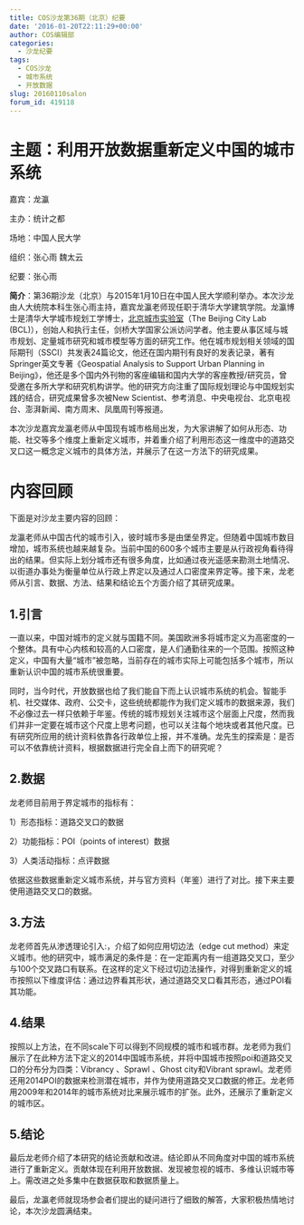 ```yaml
---
title: COS沙龙第36期（北京）纪要
date: '2016-01-20T22:11:29+00:00'
author: COS编辑部
categories:
  - 沙龙纪要
tags:
  - COS沙龙
  - 城市系统
  - 开放数据
slug: 20160110salon
forum_id: 419118
---
```


# 主题：利用开放数据重新定义中国的城市系统

嘉宾：龙瀛

主办：统计之都

场地：中国人民大学

组织：张心雨 魏太云

纪要：张心雨

**简介**：第36期沙龙（北京）与2015年1月10日在中国人民大学顺利举办。本次沙龙由人大统院本科生张心雨主持，嘉宾龙瀛老师现任职于清华大学建筑学院。龙瀛博士是清华大学城市规划工学博士，[北京城市实验室](http://www.beijingcitylab.com/)（The Beijing City Lab (BCL)），创始人和执行主任，剑桥大学国家公派访问学者。他主要从事区域与城市规划、定量城市研究和城市模型等方面的研究工作。他在城市规划相关领域的国际期刊（SSCI）共发表24篇论文，他还在国内期刊有良好的发表记录，著有Springer英文专著《Geospatial Analysis to Support Urban Planning in Beijing》，他还是多个国内外刊物的客座编辑和国内大学的客座教授/研究员，曾受邀在多所大学和研究机构讲学。他的研究方向注重了国际规划理论与中国规划实践的结合，研究成果曾多次被New Scientist、参考消息、中央电视台、北京电视台、澎湃新闻、南方周末、凤凰周刊等报道。

<!--more-->

本次沙龙嘉宾龙瀛老师从中国现有城市格局出发，为大家讲解了如何从形态、功能、社交等多个维度上重新定义城市，并着重介绍了利用形态这一维度中的道路交叉口这一概念定义城市的具体方法，并展示了在这一方法下的研究成果。

# 内容回顾

下面是对沙龙主要内容的回顾：

龙瀛老师从中国古代的城市引入，彼时城市多是由堡垒界定。但随着中国城市数目增加，城市系统也越来越复杂。当前中国的600多个城市主要是从行政视角看待得出的结果。但实际上划分城市还有很多角度，比如通过夜光遥感来勘测土地情况、以街道办事处为衡量单位从行政上界定以及通过人口密度来界定等。接下来，龙老师从引言、数据、方法、结果和结论五个方面介绍了其研究成果。

## 1.引言

一直以来，中国对城市的定义就与国籍不同。美国欧洲多将城市定义为高密度的一个整体。具有中心内核和较高的人口密度，是人们通勤往来的一个范围。按照这种定义，中国有大量“城市”被忽略，当前存在的城市实际上可能包括多个城市，所以重新认识中国的城市系统很重要。

同时，当今时代，开放数据也给了我们能自下而上认识城市系统的机会。智能手机、社交媒体、政府、公交卡，这些统统都能作为我们定义城市的数据来源，我们不必像过去一样只依赖于年鉴。传统的城市规划关注城市这个层面上尺度，然而我们并非一定要在城市这个尺度上思考问题，也可以关注每个地块或者其他尺度。已有研究所应用的统计资料依靠各行政单位上报，并不准确。龙先生的探索是：是否可以不依靠统计资料，根据数据进行完全自上而下的研究呢？

## 2.数据

龙老师目前用于界定城市的指标有：

1）形态指标：道路交叉口的数据

2）功能指标：POI（points of interest）数据

3）人类活动指标：点评数据

依据这些数据重新定义城市系统，并与官方资料（年鉴）进行了对比。接下来主要使用道路交叉口的数据。

## 3.方法

龙老师首先从渗透理论引入:，介绍了如何应用切边法（edge cut method）来定义城市。他的研究中，城市满足的条件是：在一定距离内有一组道路交叉口，至少与100个交叉路口有联系。在这样的定义下经过切边法操作，对得到重新定义的城市按照以下维度评估：通过边界看其形状，通过道路交叉口看其形态，通过POI看其功能。

## 4.结果

按照以上方法，在不同scale下可以得到不同规模的城市和城市群。龙老师为我们展示了在此种方法下定义的2014中国城市系统，并将中国城市按照poi和道路交叉口的分布分为四类：Vibrancy 、Sprawl 、Ghost city和Vibrant sprawl。龙老师还用2014POI的数据来检测潜在城市，并作为使用道路交叉口数据的修正。龙老师用2009年和2014年的城市系统对比来展示城市的扩张。此外，还展示了重新定义的城市区。

## 5.结论

最后龙老师介绍了本研究的结论贡献和改进。结论即从不同角度对中国的城市系统进行了重新定义。贡献体现在利用开放数据、发现被忽视的城市、多维认识城市等上。需改进之处多集中在数据获取和数据质量上。

最后，龙瀛老师就现场参会者们提出的疑问进行了细致的解答，大家积极热情地讨论，本次沙龙圆满结束。
